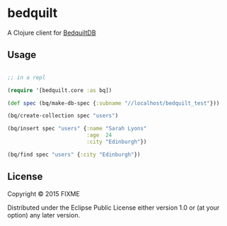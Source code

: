 # bedquilt

A Clojure client for [BedquiltDB](http://bedquiltdb.github.io)

## Usage

```clojure

;; in a repl

(require '[bedquilt.core :as bq])

(def spec (bq/make-db-spec {:subname "//localhost/bedquilt_test"}))

(bq/create-collection spec "users")

(bq/insert spec "users" {:name "Sarah Lyons"
                         :age  24
                         :city "Edinburgh"})

(bq/find spec "users" {:city "Edinburgh"})
```


## License

Copyright © 2015 FIXME

Distributed under the Eclipse Public License either version 1.0 or (at
your option) any later version.
